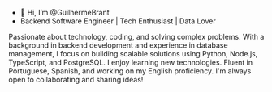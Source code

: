 - 👋 Hi, I’m @GuilhermeBrant
- Backend Software Engineer | Tech Enthusiast | Data Lover

Passionate about technology, coding, and solving complex problems. With a background in backend development and experience in database management, I focus on building scalable solutions using Python, Node.js, TypeScript, and PostgreSQL. I enjoy learning new technologies. Fluent in Portuguese, Spanish, and working on my English proficiency. I'm always open to collaborating and sharing ideas!

<!---
GuilhermeBrant/GuilhermeBrant is a ✨ special ✨ repository because its `README.md` (this file) appears on your GitHub profile.
You can click the Preview link to take a look at your changes.
--->
